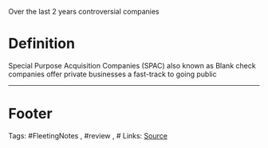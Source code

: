 Over the last 2 years
controversial companies

# Definition
Special Purpose Acquisition Companies (SPAC) also known as Blank check companies offer private businesses a fast-track to going public




---

# Footer
Tags: #FleetingNotes , #review , #
Links:
[Source](https://www.youtube.com/watch?edufilter=NULL&v=okyT7KfnFrI&ab_channel=WallStreetJournal)
<!--stackedit_data:
eyJoaXN0b3J5IjpbLTE3OTc3Mzc2NDZdfQ==
-->